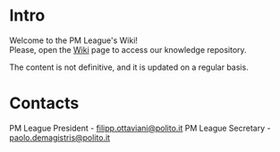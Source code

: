 # Intro
Welcome to the PM League's Wiki! \
Please, open the [Wiki](https://github.com/PM-League/wiki/wiki) page to access our knowledge repository.

The content is not definitive, and it is updated on a regular basis.

# Contacts
PM League President - filipp.ottaviani@polito.it
PM League Secretary - paolo.demagistris@polito.it
